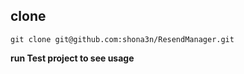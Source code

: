 ## clone
```
git clone git@github.com:shona3n/ResendManager.git
```

**run Test project to see usage**
